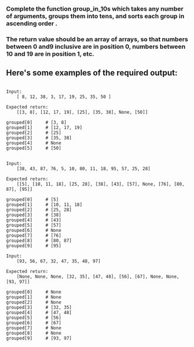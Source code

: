 ### Complete the function group_in_10s which takes any number of arguments, groups them into tens, and <strong> sorts each group in ascending order </strong>.

### The return value should be an array of arrays, so that numbers between 0 and9 inclusive are in position 0, numbers between 10 and 19 are in position 1, etc.

## Here's some examples of the required output:

```

Input:
    [ 8, 12, 38, 3, 17, 19, 25, 35, 50 ]

Expected return:
    [[3, 8], [12, 17, 19], [25], [35, 38], None, [50]]

grouped[0]     # [3, 8]
grouped[1]     # [12, 17, 19]
grouped[2]     # [25]
grouped[3]     # [35, 38]
grouped[4]     # None
grouped[5]     # [50]

```

```

Input:
    [38, 43, 87, 76, 5, 10, 80, 11, 18, 95, 57, 25, 28]

Expected return:
    [[5], [10, 11, 18], [25, 28], [38], [43], [57], None, [76], [80, 87], [95]]

grouped[0]     # [5]
grouped[1]     # [10, 11, 18]
grouped[2]     # [25, 28]
grouped[3]     # [38]
grouped[4]     # [43]
grouped[5]     # [57]
grouped[6]     # None
grouped[7]     # [76]
grouped[8]     # [80, 87]
grouped[9]     # [95]

```

```
Input:
    [93, 56, 67, 32, 47, 35, 48, 97]

Expected return:
    [None, None, None, [32, 35], [47, 48], [56], [67], None, None, [93, 97]]

grouped[0]     # None
grouped[1]     # None
grouped[2]     # None
grouped[3]     # [32, 35]
grouped[4]     # [47, 48]
grouped[5]     # [56]
grouped[6]     # [67]
grouped[7]     # None
grouped[8]     # None
grouped[9]     # [93, 97]

```